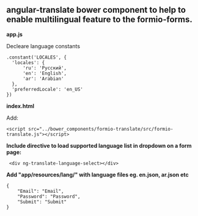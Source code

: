 angular-translate bower component to help to enable multilingual feature to the formio-forms.
--------------------------------------------------------------------------------------------------------------------
**app.js**

Decleare language constants
```
.constant('LOCALES', {
  'locales': {
      'ru': 'Русский',
      'en': 'English',
      'ar': 'Arabian'
  },
  'preferredLocale': 'en_US'
})
```

**index.html**

Add:
```
<script src="../bower_components/formio-translate/src/formio-translate.js"></script>
```

**Include directive to load supported language list in dropdown on a form page:**
```
 <div ng-translate-language-select></div>
```

**Add "app/resources/lang/" with language files eg. en.json, ar.json etc**
```
{
    "Email": "Email",
    "Password": "Password",
    "Submit": "Submit"
}
```